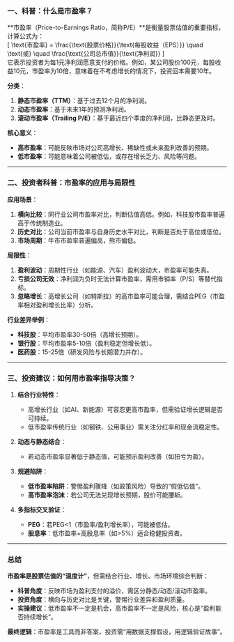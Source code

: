 ### 一、科普：什么是市盈率？  
**市盈率（Price-to-Earnings Ratio，简称P/E）**是衡量股票估值的重要指标，计算公式为：  
\[ \text{市盈率} = \frac{\text{股票价格}}{\text{每股收益（EPS）}} \quad \text{或} \quad \frac{\text{公司总市值}}{\text{净利润}} \]  
它表示投资者为每1元净利润愿意支付的价格。例如，某公司股价100元，每股收益10元，市盈率为10倍，意味着在不考虑增长的情况下，投资回本需要10年。  

**分类**：  
1. **静态市盈率（TTM）**：基于过去12个月的净利润。  
2. **动态市盈率**：基于未来1年的预测净利润。  
3. **滚动市盈率（Trailing P/E）**：基于最近四个季度的净利润，比静态更及时。  

**核心意义**：  
- **高市盈率**：可能反映市场对公司高增长、稀缺性或未来盈利改善的预期。  
- **低市盈率**：可能意味着公司被低估，或存在增长乏力、风险等问题。  

---

### 二、投资者科普：市盈率的应用与局限性  
**应用场景**：  
1. **横向比较**：同行业公司市盈率对比，判断估值高低。例如，科技股市盈率普遍高于传统制造业。  
2. **历史对比**：公司当前市盈率与自身历史水平对比，判断是否处于高位或低位。  
3. **市场周期**：牛市市盈率普遍偏高，熊市偏低。  

**局限性**：  
1. **盈利波动**：周期性行业（如能源、汽车）盈利波动大，市盈率可能失真。  
2. **亏损公司无效**：净利润为负时无法计算市盈率，需用市销率（P/S）等替代指标。  
3. **忽略增长**：高增长公司（如特斯拉）的高市盈率可能合理，需结合PEG（市盈率相对盈利增长比率）分析。  

**行业差异举例**：  
- **科技股**：平均市盈率30-50倍（高增长预期）。  
- **银行股**：平均市盈率5-10倍（盈利稳定但增长低）。  
- **医药股**：15-25倍（研发风险与长期潜力并存）。  

---

### 三、投资建议：如何用市盈率指导决策？  
1. **结合行业特性**：  
   - 高增长行业（如AI、新能源）可容忍更高市盈率，但需验证增长逻辑是否可持续。  
   - 低市盈率传统行业（如钢铁、公用事业）需关注分红率和现金流稳定性。  

2. **动态与静态结合**：  
   - 若动态市盈率显著低于静态值，可能预示盈利改善（如扭亏为盈）。  

3. **规避陷阱**：  
   - **低市盈率陷阱**：警惕盈利骤降（如政策风险）导致的“假低估值”。  
   - **高市盈率泡沫**：若公司无法兑现增长预期，股价可能腰斩。  

4. **多指标交叉验证**：  
   - **PEG**：若PEG<1（市盈率/盈利增长率），可能被低估。  
   - **股息率**：低市盈率+高股息率（如>5%）适合稳健投资者。  

---

### 总结  
**市盈率是股票估值的“温度计”**，但需结合行业、增长、市场环境综合判断：  
- **科普角度**：反映市场为盈利支付的溢价，需区分静态/动态/滚动市盈率。  
- **投资角度**：横向与历史对比是关键，警惕行业差异和盈利质量。  
- **实操建议**：低市盈率不一定是机会，高市盈率不一定是风险，核心是“盈利能否持续增长”。  

**最终逻辑**：市盈率是工具而非答案，投资需“用数据支撑假设，用逻辑验证故事”。